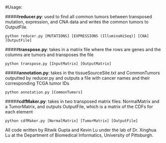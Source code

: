 #Usage:

#####**reducer.py**: used to find all common tumors between transposed mutation, expression, and CNA data and writes the common tumors to OutputFile.
```
python reducer.py [MUTATIONS] [EXPRESSIONS (IlluminaHiSeq)] [CNA] [OutputFile]
```
#####**transpose.py**: takes in a matrix file where the rows are genes and the columns are tumors and transposes the file
```
python transpose.py [InputMatrix] [OutputMatrix]
```

#####**annotation.py**: takes in the tissueSourceSite.txt and CommonTumors outputted by reducer.py and outputs a file with cancer names and their corresponding TCGA tumor IDs
```
python annotation.py [CommonTumors]
```

#####**cdfMaker.py**: takes in two transposed matrix files: NormalMatrix and a TumorMatrix, and outputs OutputFile, which is a matrix of the CDFs for each element
```
python cdfMaker.py [NormalMatrix] [TumorMatrix] [OutputFile]
```

All code written by Ritwik Gupta and Kevin Lu under the lab of Dr. Xinghua Lu at the Department of Biomedical Informatics, University of Pittsburgh.

